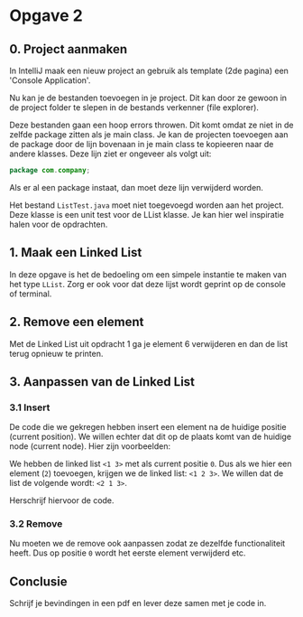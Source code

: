 # Opgave 2

## 0. Project aanmaken
In IntelliJ maak een nieuw project an gebruik als template (2de pagina) een 'Console Application'.

Nu kan je de bestanden toevoegen in je project. Dit kan door ze gewoon in  de project folder te slepen in de bestands verkenner (file explorer).

Deze bestanden gaan een hoop errors throwen. Dit komt omdat ze niet in de zelfde package zitten als je main class. Je kan de projecten toevoegen aan de package door de lijn bovenaan in je main class te kopieeren naar de andere klasses. Deze lijn ziet er ongeveer als volgt uit:
```java
package com.company;
```
Als er al een package instaat, dan moet deze lijn verwijderd worden.

Het bestand `ListTest.java` moet niet toegevoegd worden aan het project. Deze klasse is een unit test voor de LList klasse. Je kan hier wel inspiratie halen voor de opdrachten.

## 1. Maak een Linked List
In deze opgave is het de bedoeling om een simpele instantie te maken van het type `LList`. Zorg er ook voor dat deze lijst wordt geprint op de console of terminal.

## 2. Remove een element
Met de Linked List uit opdracht 1 ga je element 6 verwijderen en dan de list terug opnieuw te printen.

## 3. Aanpassen van de Linked List
### 3.1 Insert
De code die we gekregen hebben insert een element na de huidige positie (current position). We willen echter dat dit op de plaats komt van de huidige node (current node). Hier zijn voorbeelden:

We hebben de linked list `<1 3>` met als current positie `0`. Dus als we hier een element (`2`) toevoegen, krijgen we de linked list: `<1 2 3>`. We willen dat de list de volgende wordt: `<2 1 3>`.

Herschrijf hiervoor de code.

### 3.2 Remove
Nu moeten we de remove ook aanpassen zodat ze dezelfde functionaliteit heeft. Dus op positie `0` wordt het eerste element verwijderd etc.

## Conclusie
Schrijf je bevindingen in een pdf en lever deze samen met je code in.
